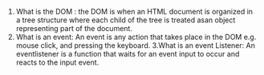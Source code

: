 
1. What is the DOM : the DOM is when an HTML document is organized in a tree structure where each child of the tree is treated asan object representing part of the document.
2. What is an event: An event is any action that takes place in the DOM e.g. mouse click, and pressing the keyboard.
3.What is an event Listener: An eventlistener is a function that waits for an event input to occur and reacts to the input event.
